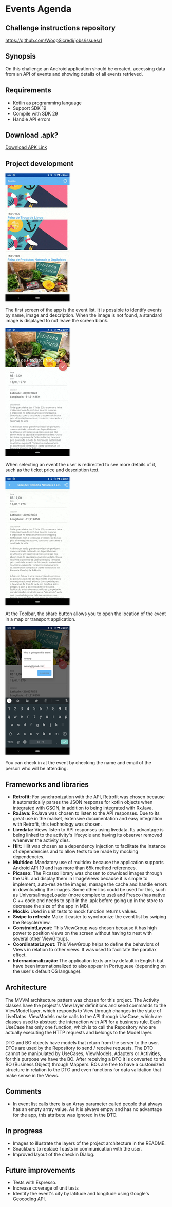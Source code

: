 # Events Agenda

## Challenge instructions repository

https://github.com/WoopSicredi/jobs/issues/1

## Synopsis

On this challenge an Android application should be created, accessing data from an API of events and showing details of all events retrieved.

## Requirements

- Kotlin as programming language
- Support SDK 19
- Compile with SDK 29
- Handle API errors

## Download .apk?

[Download APK Link](https://github.com/Leo-Neves/EventsAgenda/releases/tag/v1.0)

## Project development

<img src="img/home.gif" width="200">

 The first screen of the app is the event list. It is possible to identify events by name, image and description. When the image is not found, a standard image is displayed to not leave the screen blank.

<img src="img/parallax.gif" width="200">

 When selecting an event the user is redirected to see more details of it, such as the ticket price and description text.

<img src="img/share.gif" width="200">

 At the Toolbar, the share button allows you to open the location of the event in a map or transport application.

 <img src="img/checkin.png" width="200">

 You can check in at the event by checking the name and email of the person who will be attending.

## Frameworks and libraries

- **Retrofit:** For synchronization with the API, Retrofit was chosen because it automatically parses the JSON response for kotlin objects when integrated with GSON, in addition to being integrated with RxJava.
- **RxJava:** RxJava was chosen to listen to the API responses. Due to its great use in the market, extensive documentation and easy integration with Retrofit, this technology was chosen.
- **Livedata:** Views listen to API responses using livedata. Its advantage is being linked to the activity's lifecycle and having its observer removed whenever the activity dies.
- **Hilt:** Hilt was chosen as a dependency injection to facilitate the instance of dependencies and to allow tests to be made by mocking dependencies.
- **Multidex:** Mandatory use of multidex because the application supports Android API 19 and has more than 65k method references.
- **Picasso:** The Picasso library was chosen to download images through the URL and display them in ImageViews because it is simple to implement, auto-resize the images, manage the cache and handle errors in downloading the images. Some other libs could be used for this, such as UniversalImageLoader (more complex to use) and Fresco (has native C ++ code and needs to split in the .apk before going up in the store to decrease the size of the app in MB).
- **Mockk:** Used in unit tests to mock function returns values.
- **Swipe to refresh:** Make it easier to synchronize the event list by swiping the RecyclerView.
- **ConstraintLayout:** This ViewGroup was chosen because it has high power to position views on the screen without having to nest with several other ViewGroups.
- **CoordinatorLayout:** This ViewGroup helps to define the behaviors of Views in relation to other views. It was used to facilitate the parallax effect.
- **Internacionalização:** The application texts are by default in English but have been internationalized to also appear in Portuguese (depending on the user's default OS language).

## Architecture
  The MVVM architecture pattern was chosen for this project. The Activity classes have the project's View layer definitions and send commands to the ViewModel layer, which responds to View through changes in the state of LiveDatas. ViewModels make calls to the API through UseCase, which are classes used to abstract the interaction with API for a business rule. Each UseCase has only one function, which is to call the Repository who are actually executing the HTTP requests and belongs to the Model layer.

  DTO and BO objects have models that return from the server to the user. DTOs are used by the Repository to send / receive requests. The DTO cannot be manipulated by UseCases, ViewModels, Adapters or Activities, for this purpose we have the BO. After receiving a DTO it is converted to the BO (Business Object) through Mappers. BOs are free to have a customized structure in relation to the DTO and even functions for data validation that make sense in the Views.

## Comments
 - In event list calls there is an Array parameter called people that always has an empty array value. As it is always empty and has no advantage for the app, this attribute was ignored in the DTO.

## In progress
- Images to illustrate the layers of the project architecture in the README.
- Snackbars to replace Toasts in communication with the user.
- Improved layout of the checkin Dialog.

## Future improvements
- Tests with Espresso.
- Increase coverage of unit tests
- Identify the event's city by latitude and longitude using Google's Geocoding API.
